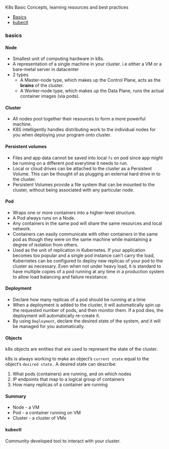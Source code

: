 K8s Basic Concepts, learning resources and best practices

- [Basics](#basics)
- [kubectl](#kubectl)

### basics

#### Node

- Smallest unit of computing hardware in k8s.
- A representation of a single machine in your cluster. i.e either a VM or a bare-metal server in datacenter
- 2 types
  - A Master-node type, which makes up the Control Plane, acts as the **brains** of the cluster.
  - A Worker-node type, which makes up the Data Plane, runs the actual container images (via pods).

#### Cluster

- All nodes pool together their resources to form a more powerful machine.
- K8S intelligently handles distributing work to the individual nodes for you when deploying your program onto cluster.

#### Persistent volumes

- Files and app data cannot be saved into local `fs` on pod since app might be running on a different pod everytime it needs to run.
- Local or cloud drives can be attached to the cluster as a Persistent Volume. This can be thought of as plugging an external hard drive in to the cluster.
- Persistent Volumes provide a file system that can be mounted to the cluster, without being associated with any particular node.

#### Pod

- Wraps one or more containers into a higher-level structure.
- A Pod always runs on a Node.
- Any containers in the same pod will share the same resources and local network.
- Containers can easily communicate with other containers in the same pod as though they were on the same machine while maintaining a degree of isolation from others.
- Used as the unit of replication in Kubernetes. If your application becomes too popular and a single pod instance can’t carry the load, Kubernetes can be configured to deploy new replicas of your pod to the cluster as necessary. Even when not under heavy load, it is standard to have multiple copies of a pod running at any time in a production system to allow load balancing and failure resistance.

#### Deployment

- Declare how many replicas of a pod should be running at a time
- When a deployment is added to the cluster, it will automatically spin up the requested number of pods, and then monitor them. If a pod dies, the deployment will automatically re-create it.
- By using `Deployment`, declare the desired state of the system, and it will be managed for you automatically.

#### Objects

k8s objects are entities that are used to represent the state of the cluster.

k8s is always working to make an object’s `current state` equal to the object’s `desired state.` A desired state can describe:

1. What pods (containers) are running, and on which nodes
2. IP endpoints that map to a logical group of containers
3. How many replicas of a container are running

#### Summary

- Node - a VM
- Pod - a container running on VM
- Cluster - a cluster of VMs

#### kubectl
Community developed tool to interact with your cluster.
